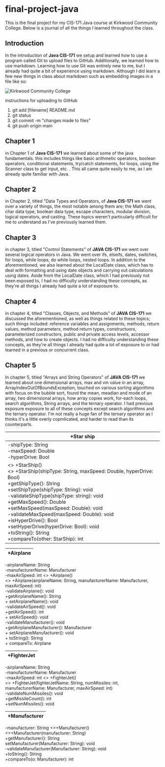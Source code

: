 # final-project-java

This is the final project for my CIS-171 Java course at Kirkwood Community College. Below is a journal of all the things I learned throughout the class.

## Introduction

In the introduction of **Java CIS-171** we setup and learned how to use a program called Git to upload files to GitHub. Additionally, we learned how to use markdown. Learning how to use Git was entirely new to me, but I already had quite a bit of experience using markdown. Although I did learn a few new things in class about markdown such as embedding images in a file like so:

![Kirkwood Community College](https://www.kirkwood.edu/images/cehomepage/ceheader_kirkwood.png)


instructions for uploading to GitHub

1. git add [filename] README.md
1. git status
1. git commit -m "changes made to files"
1. git push origin main


## Chapter 1

in Chapter 1 of **Java CIS-171** we learned about some of the java fundamentals. this includes things like basic arithmetic operators, boolean operators, conditional statements, try/catch statements, for loops, using the Scanner class to get input, etc. . This all came quite easily to me, as I am already quite familiar with Java. 

## Chapter 2

in Chapter 2, titled "Data Types and Operators, of **Java CIS-171** we went over a variety of things, the most notable among them are; the Math class, char data type, boolean data type, escape characters, modular division, logical operators, and casting. These topics weren't particularly difficult for me to understand as I've previously learned them.

## Chapter 3

in chapter 3, titled "Control Statements" of **JAVA CIS-171** we went over several logical operators in Java. We went over ifs, elseifs, dates, switches, for loops, while loops, do while loops, nested loops. In addition to the aforementioned, we also learned about the LocalDate class, which has to deal with formatting and using date objects and carrying out calculations using dates. Aside from the LocalDate class, which I had previously not been exposed to, I had no difficulty understanding these concepts, as they're all things I already had quite a lot of exposure to.

## Chapter 4

in chapter 4, titled "Classes, Objects, and Methods" of **JAVA CIS-171** we discussed the aforementioned, as well as things related to these topics; such things included: reference variables and assignments, methods, return values, method parameters, method return types, constructuors, parameterized constructors, public and private access levels, accessor methods, and how to create objects. I had no difficulty understanding these concepts, as they're all things I already had quite a lot of exposure to or had learned in a previous or concurrent class.

## Chapter 5

In chapter 5, titled "Arrays and String Operators" of **JAVA CIS-171** we learned about one dimensional arrays, max and vin value in an array, ArrayIndexOutOfBoundsException, touched on various sorting algorithms with focus on the bubble sort, found the mean, meadian and mode of an array, two dimensional arrays, how array copies work, for-each loops, search algorithms, String arrays, and the ternary operator. I had previous exposure exposure to all of these concepts except search algorithms and the ternary operator. I'm not really a huge fan of the ternary operator as I thinks it's a little overly copmlicated, and harder to read than its counterparts.

+Star ship    | 
|---------|
-shipType: String<br>-maxSpeed: Double<br>-hyperDrive: Bool|
<<create>> +StarShip()<br><<create>> +StarShip(shipType: String, maxSpeed: Double, hyperDrive: Bool)<br>+getShipType(): String<br>+setShipType(shipType: String): void<br>-validateShipType(shipType: string): void<br>+getMaxSpeed(): Double<br>+setMaxSpeed(maxSpeed: Double): void<br>-validateMaxSpeed(maxSpeed: Double): void<br>+isHyperDrive(): Bool<br>+setHyperDrive(hyperDrive: Bool): void<br>+toString(): String<br>+compareTo(other: StarShip): int|



+Airplane |
|---------|
-airplaneName: String<br>-manufacturerName: Manufacturer<br>-maxAirSpeed: int
<<create>> +Airplane()<br><<create>> +Airplane(airplaneName: String, manufacturerName: Manufacturer, maxAirSpeed: int)<br>-validateAirplane(): void<br>+getAirplaneName(): String<br>+ setAirplaneName(): void<br>-validateAirSpeed(): void<br>+getAirSpeed(): int<br>+ setAirSpeed(): void<br>-validateManufacturer(): void<br>+getAirplaneManufacturer(): Manufacturer<br>+ setAirplaneManufacturer(): void<br>+ toString(): String<br>+ compareTo: Airplane

+FighterJet |
|---------|
-airplaneName: String<br>-manufacturerName: Manufacturer<br>-maxAirSpeed: int
<<create>> +FighterJet()<br><<create>> +FighterJet(fighterJetName: String, numMissiles: int, manufacturerName: Manufacturer, maxAirSpeed: int)<br>-validateNumMissiles(): void<br>+getMissileCount(): int<br>+setNumMissiles(): void

+Manufacturer |
|---------|
-manufacturer: String
<<create>>+Manufacturer()<br><<create>>+Manufacturer(manufacturer: String)<br>+getManufacturer(): String<br>setManufacturer(Manufacturer: String): void<br>-validateManufacturer(Manufacturer: String): void<br>+toString(): String<br>+compareTo(o: Manufacturer): int
